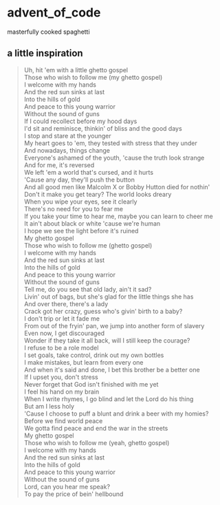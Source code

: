# advent_of_code

masterfully cooked spaghetti

## a little inspiration

> Uh, hit 'em with a little ghetto gospel  
> Those who wish to follow me (my ghetto gospel)  
> I welcome with my hands  
> And the red sun sinks at last  
> Into the hills of gold  
> And peace to this young warrior  
> Without the sound of guns  
> If I could recollect before my hood days  
> I'd sit and reminisce, thinkin' of bliss and the good days  
> I stop and stare at the younger  
> My heart goes to 'em, they tested with stress that they under  
> And nowadays, things change  
> Everyone's ashamed of the youth, 'cause the truth look strange  
> And for me, it's reversed  
> We left 'em a world that's cursed, and it hurts  
> 'Cause any day, they'll push the button  
> And all good men like Malcolm X or Bobby Hutton died for nothin'  
> Don't it make you get teary? The world looks dreary  
> When you wipe your eyes, see it clearly  
> There's no need for you to fear me  
> If you take your time to hear me, maybe you can learn to cheer me  
> It ain't about black or white 'cause we're human  
> I hope we see the light before it's ruined  
> My ghetto gospel  
> Those who wish to follow me (ghetto gospel)  
> I welcome with my hands  
> And the red sun sinks at last  
> Into the hills of gold  
> And peace to this young warrior  
> Without the sound of guns  
> Tell me, do you see that old lady, ain't it sad?  
> Livin' out of bags, but she's glad for the little things she has  
> And over there, there's a lady  
> Crack got her crazy, guess who's givin' birth to a baby?  
> I don't trip or let it fade me  
> From out of the fryin' pan, we jump into another form of slavery  
> Even now, I get discouraged  
> Wonder if they take it all back, will I still keep the courage?  
> I refuse to be a role model  
> I set goals, take control, drink out my own bottles  
> I make mistakes, but learn from every one  
> And when it's said and done, I bet this brother be a better one  
> If I upset you, don't stress  
> Never forget that God isn't finished with me yet  
> I feel his hand on my brain  
> When I write rhymes, I go blind and let the Lord do his thing  
> But am I less holy  
> 'Cause I choose to puff a blunt and drink a beer with my homies?  
> Before we find world peace  
> We gotta find peace and end the war in the streets  
> My ghetto gospel  
> Those who wish to follow me (yeah, ghetto gospel)  
> I welcome with my hands  
> And the red sun sinks at last  
> Into the hills of gold  
> And peace to this young warrior  
> Without the sound of guns  
> Lord, can you hear me speak?  
> To pay the price of bein' hellbound  
